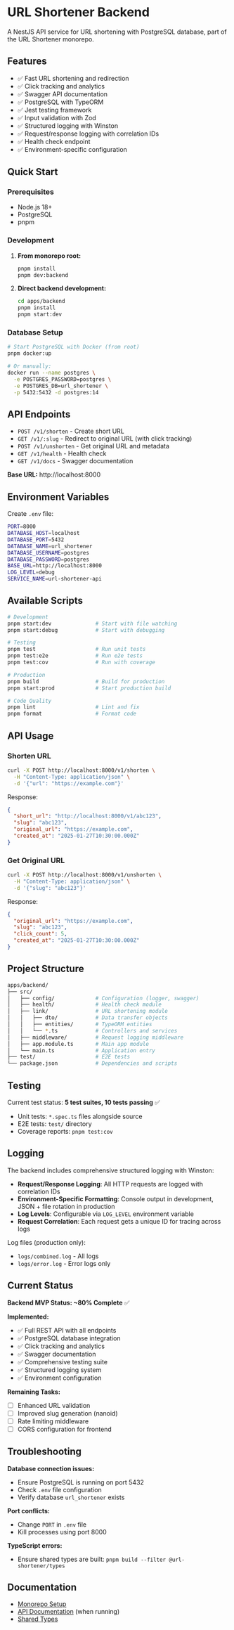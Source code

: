 # URL Shortener Backend

A NestJS API service for URL shortening with PostgreSQL database, part of the URL Shortener
monorepo.

## Features

- ✅ Fast URL shortening and redirection
- ✅ Click tracking and analytics
- ✅ Swagger API documentation
- ✅ PostgreSQL with TypeORM
- ✅ Jest testing framework
- ✅ Input validation with Zod
- ✅ Structured logging with Winston
- ✅ Request/response logging with correlation IDs
- ✅ Health check endpoint
- ✅ Environment-specific configuration

## Quick Start

### Prerequisites

- Node.js 18+
- PostgreSQL
- pnpm

### Development

1. **From monorepo root:**

   ```bash
   pnpm install
   pnpm dev:backend
   ```

2. **Direct backend development:**
   ```bash
   cd apps/backend
   pnpm install
   pnpm start:dev
   ```

### Database Setup

```bash
# Start PostgreSQL with Docker (from root)
pnpm docker:up

# Or manually:
docker run --name postgres \
  -e POSTGRES_PASSWORD=postgres \
  -e POSTGRES_DB=url_shortener \
  -p 5432:5432 -d postgres:14
```

## API Endpoints

- `POST /v1/shorten` - Create short URL
- `GET /v1/:slug` - Redirect to original URL (with click tracking)
- `POST /v1/unshorten` - Get original URL and metadata
- `GET /v1/health` - Health check
- `GET /v1/docs` - Swagger documentation

**Base URL:** http://localhost:8000

## Environment Variables

Create `.env` file:

```bash
PORT=8000
DATABASE_HOST=localhost
DATABASE_PORT=5432
DATABASE_NAME=url_shortener
DATABASE_USERNAME=postgres
DATABASE_PASSWORD=postgres
BASE_URL=http://localhost:8000
LOG_LEVEL=debug
SERVICE_NAME=url-shortener-api
```

## Available Scripts

```bash
# Development
pnpm start:dev              # Start with file watching
pnpm start:debug            # Start with debugging

# Testing
pnpm test                   # Run unit tests
pnpm test:e2e               # Run e2e tests
pnpm test:cov               # Run with coverage

# Production
pnpm build                  # Build for production
pnpm start:prod             # Start production build

# Code Quality
pnpm lint                   # Lint and fix
pnpm format                 # Format code
```

## API Usage

### Shorten URL

```bash
curl -X POST http://localhost:8000/v1/shorten \
  -H "Content-Type: application/json" \
  -d '{"url": "https://example.com"}'
```

Response:

```json
{
  "short_url": "http://localhost:8000/v1/abc123",
  "slug": "abc123",
  "original_url": "https://example.com",
  "created_at": "2025-01-27T10:30:00.000Z"
}
```

### Get Original URL

```bash
curl -X POST http://localhost:8000/v1/unshorten \
  -H "Content-Type: application/json" \
  -d '{"slug": "abc123"}'
```

Response:

```json
{
  "original_url": "https://example.com",
  "slug": "abc123",
  "click_count": 5,
  "created_at": "2025-01-27T10:30:00.000Z"
}
```

## Project Structure

```bash
apps/backend/
├── src/
│   ├── config/             # Configuration (logger, swagger)
│   ├── health/             # Health check module
│   ├── link/               # URL shortening module
│   │   ├── dto/            # Data transfer objects
│   │   ├── entities/       # TypeORM entities
│   │   └── *.ts            # Controllers and services
│   ├── middleware/         # Request logging middleware
│   ├── app.module.ts       # Main app module
│   └── main.ts             # Application entry
├── test/                   # E2E tests
└── package.json            # Dependencies and scripts
```

## Testing

Current test status: **5 test suites, 10 tests passing** ✅

- Unit tests: `*.spec.ts` files alongside source
- E2E tests: `test/` directory
- Coverage reports: `pnpm test:cov`

## Logging

The backend includes comprehensive structured logging with Winston:

- **Request/Response Logging**: All HTTP requests are logged with correlation IDs
- **Environment-Specific Formatting**: Console output in development, JSON + file rotation in
  production
- **Log Levels**: Configurable via `LOG_LEVEL` environment variable
- **Request Correlation**: Each request gets a unique ID for tracing across logs

Log files (production only):

- `logs/combined.log` - All logs
- `logs/error.log` - Error logs only

## Current Status

**Backend MVP Status: ~80% Complete** ✅

**Implemented:**

- ✅ Full REST API with all endpoints
- ✅ PostgreSQL database integration
- ✅ Click tracking and analytics
- ✅ Swagger documentation
- ✅ Comprehensive testing suite
- ✅ Structured logging system
- ✅ Environment configuration

**Remaining Tasks:**

- [ ] Enhanced URL validation
- [ ] Improved slug generation (nanoid)
- [ ] Rate limiting middleware
- [ ] CORS configuration for frontend

## Troubleshooting

**Database connection issues:**

- Ensure PostgreSQL is running on port 5432
- Check `.env` file configuration
- Verify database `url_shortener` exists

**Port conflicts:**

- Change `PORT` in `.env` file
- Kill processes using port 8000

**TypeScript errors:**

- Ensure shared types are built: `pnpm build --filter @url-shortener/types`

## Documentation

- [Monorepo Setup](../../README.md)
- [API Documentation](http://localhost:8000/v1/docs) (when running)
- [Shared Types](../../packages/types/README.md)

